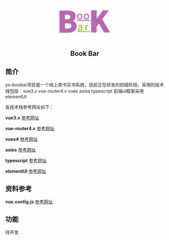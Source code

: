 <p align='center'>
<img width='200' src='./image/bookbar.png'>
<h2 style='width:100%;text-align:center'>Book Bar</h2>
</p>

## 简介
  ys-boobar项目是一个线上卖书买书系统，目前正在研发的初级阶段，采用的技术栈包括：vue3.x vue-router4.x vuex axios typescript 前端ui框架采用elementUI

 各技术栈参考网址如下：

 **vue3.x**   [参考网址](https://www.vue3js.cn/docs/zh/)

 **vue-router4.x**   [参考网址](https://next.router.vuejs.org/zh/index.html)
 
 **vuex4**   [参考网址](https://next.vuex.vuejs.org/)

 **axios**   [参考网址](http://www.axios-js.com/zh-cn/docs/)

 **typescript**   [参考网址](https://www.tslang.cn/)

 **elementUI**   [参考网址](https://element-plus.gitee.io/#/zh-CN/component/installation)

## 资料参考
 **vue.config.js**  [参考网址](https://juejin.cn/post/6886698055685373965)
 ## 功能
  待开发

  

 